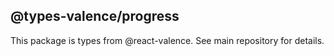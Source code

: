 ## @types-valence/progress

This package is types from @react-valence. See main repository for details.
